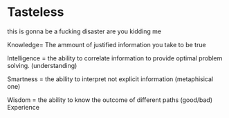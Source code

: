 # Tasteless

this is gonna be a fucking disaster are you kidding me

Knowledge= The ammount of justified information you take to be true

Intelligence = the ability to correlate information to provide optimal problem solving. (understanding)

Smartness = the ability to interpret not explicit information (metaphisical one)

Wisdom = the ability to know the outcome of different paths (good/bad) Experience
